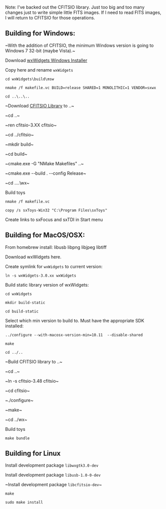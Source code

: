 Note: I've backed out the CFITSIO library. Just too big and too many changes just to write simple little FITS images. If I need to read FITS images, I will return to CFITSIO for those operations.

## Building for Windows:

~With the addition of CFITSIO, the minimum Windows version is going to Windows 7 32-bit (maybe Vista).~

Download [wxWidgets Windows Installer](https://www.wxwidgets.org/downloads/)

Copy here and rename `wxWidgets`

    cd wxWidgets\build\msw
    
    nmake /f makefile.vc BUILD=release SHARED=1 MONOLITHIC=1 VENDOR=sxwx
    
    cd ..\..\..

~Download [CFITSIO Library](http://heasarc.gsfc.nasa.gov/FTP/software/fitsio/c/cfitsio_latest.tar.gz) to ..~

~cd ..~

~ren cfitsio-3.XX cfitsio~
    
~cd ../cfitsio~
    
~mkdir build~
    
~cd build~
    
~cmake.exe -G "NMake Makefiles" ..~
    
~cmake.exe --build . --config Release~

~cd ..\..\wx~
    
Build toys

    nmake /f makefile.vc

    copy /s sxToys-Win32 "C:\Program Files\sxToys"

Create links to sxFocus and sxTDI in Start menu

## Building for MacOS/OSX:

From homebrew install: libusb libpng libjpeg libtiff
    
Download wxWidgets here.

Create symlink for `wxWidgets` to current version:

    ln -s wxWidgets-3.0.xx wxWidgets

Build static library version of wxWidgets:

    cd wxWidgets

    mkdir build-static

    cd build-static

Select which min version to build to. Must have the appropriate SDK installed:

    ../configure --with-macosx-version-min=10.11  --disable-shared

    make

    cd ../..
    
~Build CFITSIO library to ..~

~cd ..~
    
~ln -s cfitsio-3.48 cfitsio~
    
~cd cfitsio~
    
~./configure~
    
~make~
    
~cd ../wx~
    
Build toys
    
    make bundle

## Building for Linux

Install development package `libwxgtk3.0-dev`

Install development package `libusb-1.0-0-dev`

~Install development package `libcfitsio-dev`~

    make

    sudo make install
